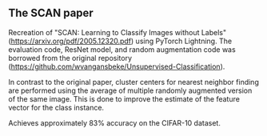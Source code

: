 ## The SCAN paper

Recreation of "SCAN: Learning to Classify Images without Labels" (https://arxiv.org/pdf/2005.12320.pdf) using PyTorch Lightning. The evaluation code, ResNet model, and random augmentation code was borrowed from the original repository (https://github.com/wvangansbeke/Unsupervised-Classification).

In contrast to the original paper, cluster centers for nearest neighbor finding are performed using the average of multiple randomly augmented version of the same image. This is done to improve the estimate of the feature vector for the class instance.

Achieves approximately 83% accuracy on the CIFAR-10 dataset.
